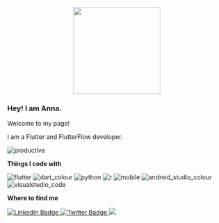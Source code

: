 <div id="header" align="center">
  <img src="https://media.giphy.com/media/1NYkJ0wTvncdXV5dN5/giphy.gif" width="200"/>
</div>

### Hey! I am Anna.

Welcome to my page!

I am a Flutter and FlutterFlow developer.

![productive](https://user-images.githubusercontent.com/107339701/211189626-a35567a0-f9de-4be1-a2bd-ae8c9cf12eca.gif)

**Things I code with**

![flutter](https://user-images.githubusercontent.com/107339701/211190336-b376d35a-0f18-4859-8b71-fa92550a9583.svg)
![dart_colour](https://user-images.githubusercontent.com/107339701/211190345-aa913acd-d041-45ca-aa52-9eda7ad84f4e.svg)
![python](https://user-images.githubusercontent.com/107339701/211190352-4a48b051-0062-4f62-860f-8dcd64936797.svg)
![r](https://user-images.githubusercontent.com/107339701/211190355-5b731d07-3ab0-43e8-b332-6df660051635.svg)
![mobile](https://user-images.githubusercontent.com/107339701/211190362-96e74523-b013-40a5-8a53-4814b3e9e80f.svg)
![android_studio_colour](https://user-images.githubusercontent.com/107339701/211190370-9a1d70f7-22b9-4443-a5fd-c09704618d40.svg)
![visualstudio_code](https://user-images.githubusercontent.com/107339701/211190372-1bd44c7d-6e9d-46ae-82d4-dd624965b830.svg)

**Where to find me**

<div id="badges">
  <a href="https://www.linkedin.com/in/chrombio/">
    <img src="https://img.shields.io/badge/LinkedIn-blue?style=for-the-badge&logo=linkedin&logoColor=white" alt="LinkedIn Badge"/>
  </a>
  <a href="https://twitter.com/chrombio2001">
    <img src="https://img.shields.io/badge/Twitter-blue?style=for-the-badge&logo=twitter&logoColor=white" alt="Twitter Badge"/>
  </a>
  <a href="https://t.me/chrombio">
    <img src="https://user-images.githubusercontent.com/107339701/211190384-47ceebb0-7f59-411b-a761-9a6ab4d4edf7.svg"/>
  </a>
</div>

